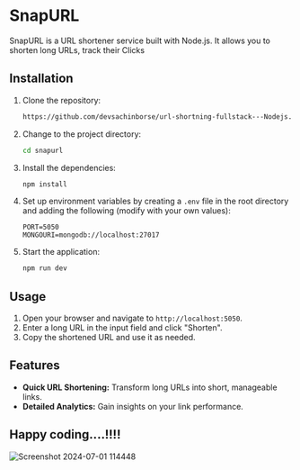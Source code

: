 # SnapURL

SnapURL is a URL shortener service built with Node.js. It allows you to shorten long URLs, track their Clicks

## Installation

1. Clone the repository:

    ```sh
    https://github.com/devsachinborse/url-shortning-fullstack---Nodejs.git
    ```

2. Change to the project directory:

    ```sh
    cd snapurl
    ```

3. Install the dependencies:

    ```sh
    npm install
    ```

4. Set up environment variables by creating a `.env` file in the root directory and adding the following (modify with your own values):

    ```env
    PORT=5050
    MONGOURI=mongodb://localhost:27017
    ```

5. Start the application:

    ```sh
    npm run dev
    ```

## Usage

1. Open your browser and navigate to `http://localhost:5050`.
2. Enter a long URL in the input field and click "Shorten".
3. Copy the shortened URL and use it as needed.

## Features

- **Quick URL Shortening:** Transform long URLs into short, manageable links.
- **Detailed Analytics:** Gain insights on your link performance.

## Happy coding....!!!!
![Screenshot 2024-07-01 114448](https://github.com/devsachinborse/url-shortning-fullstack---Nodejs/assets/111965224/fd711816-4624-4532-af1b-515d36cab859)




